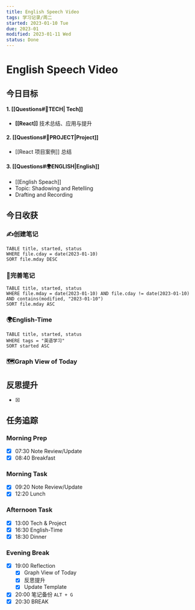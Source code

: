 ```yaml
---
title: English Speech Video
tags: 学习记录/周二
started: 2023-01-10 Tue
due: 2023-01
modified: 2023-01-11 Wed
status: Done
---
```

# English Speech Video
## 今日目标
#### 1. [[Questions#🚀TECH| Tech]]
- **[[React]]** 技术总结、应用与提升
#### 2. [[Questions#🚀PROJECT|Project]]
- [[React 项目案例]] 总结
#### 3. [[Questions#🌍ENGLISH|English]]
- [[English Speach]]
- Topic: Shadowing and Retelling
- Drafting and Recording

## 今日收获
### ✍️创建笔记

```dataview
TABLE title, started, status
WHERE file.cday = date(2023-01-10)
SORT file.mday DESC
```

### 📝完善笔记

```dataview
TABLE title, started, status
WHERE file.mday = date(2023-01-10) AND file.cday != date(2023-01-10) AND contains(modified, "2023-01-10")
SORT file.mday ASC
```

### 🌍English-Time

```dataview
TABLE title, started, status
WHERE tags = "英语学习"
SORT started ASC
```

### 🗺️Graph View of Today

## 反思提升
- [x] 
## 任务追踪
### Morning Prep
- [x] 07:30 Note Review/Update
- [x] 08:40 Breakfast
### Morning Task
- [x] 09:20 Note Review/Update
- [x] 12:20 Lunch
### Afternoon Task
- [x] 13:00 Tech & Project
- [x] 16:30 English-Time
- [x] 18:30 Dinner
### Evening Break
- [x] 19:00 Reflection
	- [x] Graph View of Today
	- [x] 反思提升
	- [x] Update Template 
- [x] 20:00 笔记备份 `ALT + G`
- [x] 20:30 BREAK